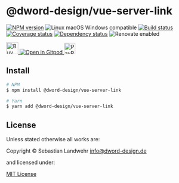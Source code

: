 <!-- TITLE/ -->
# @dword-design/vue-server-link
<!-- /TITLE -->

<!-- BADGES/ -->
[![NPM version](https://img.shields.io/npm/v/@dword-design/vue-server-link.svg)](https://npmjs.org/package/@dword-design/vue-server-link)
![Linux macOS Windows compatible](https://img.shields.io/badge/os-linux%20%7C%C2%A0macos%20%7C%C2%A0windows-blue)
[![Build status](https://img.shields.io/github/workflow/status/dword-design/vue-server-link/build)](https://github.com/dword-design/vue-server-link/actions)
[![Coverage status](https://img.shields.io/coveralls/dword-design/vue-server-link)](https://coveralls.io/github/dword-design/vue-server-link)
[![Dependency status](https://img.shields.io/david/dword-design/vue-server-link)](https://david-dm.org/dword-design/vue-server-link)
![Renovate enabled](https://img.shields.io/badge/renovate-enabled-brightgreen)

<a href="https://www.buymeacoffee.com/dword">
  <img
    src="https://www.buymeacoffee.com/assets/img/guidelines/download-assets-sm-2.svg"
    alt="Buy Me a Coffee"
    height="32"
  >
</a><a href="https://gitpod.io/#https://github.com/dword-design/vue-server-link">
  <img src="https://gitpod.io/button/open-in-gitpod.svg" alt="Open in Gitpod">
</a>
<a href="https://paypal.me/SebastianLandwehr">
  <img
    src="https://upload.wikimedia.org/wikipedia/commons/b/b5/PayPal.svg"
    alt="PayPal"
    height="30"
  >
</a>
<!-- /BADGES -->

<!-- DESCRIPTION/ -->

<!-- /DESCRIPTION -->

<!-- INSTALL/ -->
## Install

```bash
# NPM
$ npm install @dword-design/vue-server-link

# Yarn
$ yarn add @dword-design/vue-server-link
```
<!-- /INSTALL -->

<!-- LICENSE/ -->
## License

Unless stated otherwise all works are:

Copyright &copy; Sebastian Landwehr <info@dword-design.de>

and licensed under:

[MIT License](https://opensource.org/licenses/MIT)
<!-- /LICENSE -->

